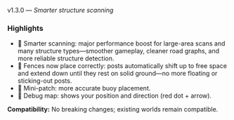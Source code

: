 v1.3.0 — <em>Smarter structure scanning</em>

### Highlights

- 🧠 Smarter scanning: major performance boost for large-area scans and many structure types—smoother gameplay, cleaner road graphs, and more reliable structure detection.
- 🚧 Fences now place correctly: posts automatically shift up to free space and extend down until they rest on solid ground—no more floating or sticking-out posts.
- 🛟 Mini-patch: more accurate buoy placement.
- 🧭 Debug map: shows your position and direction (red dot + arrow).

**Compatibility:** No breaking changes; existing worlds remain compatible.
